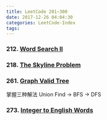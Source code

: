 ```yaml
---
title: LeetCode 201~300
date: 2017-12-26 04:04:30
categories: LeetCode-Index
tags:
---
```


### 212. [Word Search II](http://www.wayne.ink/2018/01/03/LeetCode/0212-Word-Search-II/) 

### 218. [The Skyline Problem](http://www.wayne.ink/2018/01/04/LeetCode/0218-The-Skyline-Problem/)

### 261. [Graph Valid Tree](http://www.wayne.ink/2017/12/26/LeetCode/0261-Graph-Valid-Tree/)

掌握三种解法 Union Find -> BFS -> DFS

### 273. [Integer to English Words](http://www.wayne.ink/2017/12/21/LeetCode/0273-Integer-to-English-Words/)
